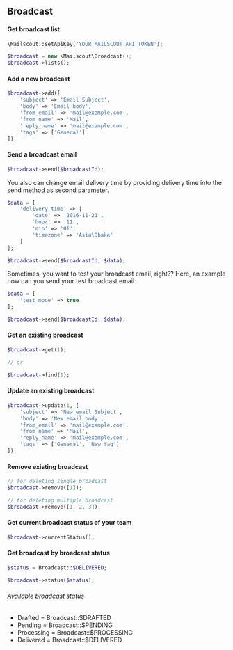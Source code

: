 ## Broadcast

#### Get broadcast list

```php
\Mailscout::setApiKey('YOUR_MAILSCOUT_API_TOKEN');

$broadcast = new \Mailscout\Broadcast();
$broadcast->lists();
```

#### Add a new broadcast

```php
$broadcast->add([
    'subject' => 'Email Subject',
    'body' => 'Email body',
    'from_email' => 'mail@example.com',
    'from_name' => 'Mail',
    'reply_name' => 'mail@example.com',
    'tags' => ['General']
]);
```

#### Send a broadcast email

```php
$broadcast->send($broadcastId);
```

You also can change email delivery time by providing delivery time into the send method as second parameter.

```php
$data = [
    'delivery_time' => [
        'date' => '2016-11-21',
        'hour' => '11',
        'min' => '01',
        'timezone' => 'Asia\Dhaka'
    ]
];

$broadcast->send($broadcastId, $data);
```

Sometimes, you want to test your broadcast email, right?? Here, an example how can you send your test broadcast email.

```php
$data = [
    'test_mode' => true
];

$broadcast->send($broadcastId, $data);
```

#### Get an existing broadcast

```php
$broadcast->get(1);

// or

$broadcast->find(1);
```

#### Update an existing broadcast

```php
$broadcast->update(1, [
    'subject' => 'New email Subject',
    'body' => 'New email body',
    'from_email' => 'mail@example.com',
    'from_name' => 'Mail',
    'reply_name' => 'mail@example.com',
    'tags' => ['General', 'New tag']
]);
```

#### Remove existing broadcast

```php
// for deleting single broadcast
$broadcast->remove([1]);

// for deleting multiple broadcast
$broadcast->remove([1, 2, 3]);
```

#### Get current broadcast status of your team

```php
$broadcast->currentStatus();
```

#### Get broadcast by broadcast status

```php
$status = Broadcast::$DELIVERED;

$broadcast->status($status);
```

###### Available broadcast status

- Drafted = Broadcast::$DRAFTED
- Pending = Broadcast::$PENDING
- Processing = Broadcast::$PROCESSING
- Delivered = Broadcast::$DELIVERED